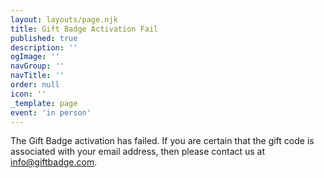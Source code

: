 ```yaml
---
layout: layouts/page.njk
title: Gift Badge Activation Fail
published: true
description: ''
ogImage: ''
navGroup: ''
navTitle: ''
order: null
icon: ''
_template: page
event: 'in person'
---
```


The Gift Badge activation has failed. If you are certain that the gift code is associated with your email address, then please contact us at [info@giftbadge.com](mailto:info@giftbadge.com).
